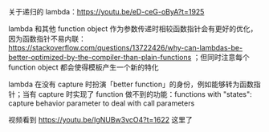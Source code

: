 关于递归的 lambda：https://youtu.be/eD-ceG-oByA?t=1925

lambda 和其他 function object 作为参数传递时相较函数指针会有更好的优化，因为函数指针不易内联：https://stackoverflow.com/questions/13722426/why-can-lambdas-be-better-optimized-by-the-compiler-than-plain-functions ；但同时注意每个 function object 都会使得模板产生一个新的特化

lambda 在没有 capture 时扮演「better function」的身份，例如能够转为函数指针；当有 capture 时实现了 function 做不到的功能：functions with "states": capture behavior parameter to deal with call parameters

视频看到 https://youtu.be/IgNUBw3vcO4?t=1622 这里了